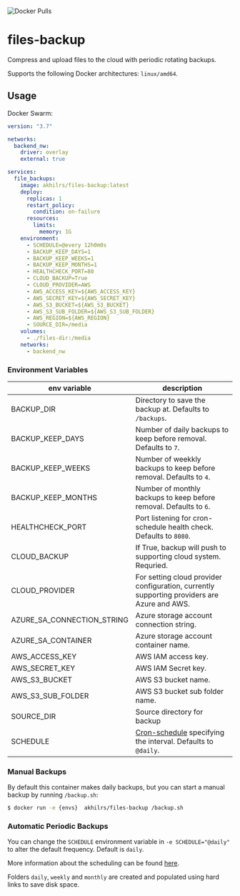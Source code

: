 ![Docker Pulls](https://hub.docker.com/repository/docker/akhilrs/files-backup)

# files-backup

Compress and upload files to the cloud  with periodic rotating backups.

Supports the following Docker architectures: `linux/amd64`.

## Usage


Docker Swarm:
```yaml
version: "3.7"

networks:
  backend_nw:
    driver: overlay
    external: true

services:
  file_backups:
    image: akhilrs/files-backup:latest
    deploy:
      replicas: 1
      restart_policy:
        condition: on-failure
      resources:
        limits:
          memory: 1G
    environment:
      - SCHEDULE=@every 12h0m0s
      - BACKUP_KEEP_DAYS=1
      - BACKUP_KEEP_WEEKS=1
      - BACKUP_KEEP_MONTHS=1
      - HEALTHCHECK_PORT=80
      - CLOUD_BACKUP=True
      - CLOUD_PROVIDER=AWS
      - AWS_ACCESS_KEY=${AWS_ACCESS_KEY}
      - AWS_SECRET_KEY=${AWS_SECRET_KEY}
      - AWS_S3_BUCKET=${AWS_S3_BUCKET}
      - AWS_S3_SUB_FOLDER=${AWS_S3_SUB_FOLDER}
      - AWS_REGION=${AWS_REGION}
      - SOURCE_DIR=/media
    volumes:
      - ./files-dir:/media
    networks:
      - backend_nw

```

### Environment Variables

| env variable | description |
|--|--|
| BACKUP_DIR | Directory to save the backup at. Defaults to `/backups`. |
| BACKUP_KEEP_DAYS | Number of daily backups to keep before removal. Defaults to `7`. |
| BACKUP_KEEP_WEEKS | Number of weekkly backups to keep before removal. Defaults to `4`. |
| BACKUP_KEEP_MONTHS | Number of monthly backups to keep before removal. Defaults to `6`. |
| HEALTHCHECK_PORT | Port listening for cron-schedule health check. Defaults to `8080`. |
| CLOUD_BACKUP |  If True, backup will push to supporting cloud system. Requried. |
| CLOUD_PROVIDER | For setting cloud provider configuration, currently supporting providers are Azure and AWS. |
| AZURE_SA_CONNECTION_STRING | Azure storage account connection string. |
| AZURE_SA_CONTAINER | Azure storage account container name. |
| AWS_ACCESS_KEY | AWS IAM access key. |
| AWS_SECRET_KEY | AWS IAM Secret key. |
| AWS_S3_BUCKET | AWS S3 bucket name. |
| AWS_S3_SUB_FOLDER | AWS S3 bucket sub folder name. |
| SOURCE_DIR | Source directory for backup
| SCHEDULE | [Cron-schedule](http://godoc.org/github.com/robfig/cron#hdr-Predefined_schedules) specifying the interval. Defaults to `@daily`. |


### Manual Backups

By default this container makes daily backups, but you can start a manual backup by running `/backup.sh`:

```sh
$ docker run -e {envs}  akhilrs/files-backup /backup.sh
```

### Automatic Periodic Backups

You can change the `SCHEDULE` environment variable in `-e SCHEDULE="@daily"` to alter the default frequency. Default is `daily`.

More information about the scheduling can be found [here](http://godoc.org/github.com/robfig/cron#hdr-Predefined_schedules).

Folders `daily`, `weekly` and `monthly` are created and populated using hard links to save disk space.
